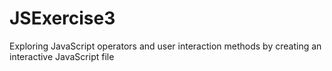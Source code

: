 # JSExercise3
Exploring JavaScript operators and user interaction methods by creating an interactive JavaScript file
